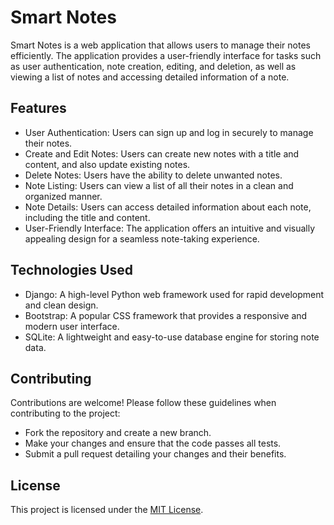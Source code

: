 # Smart Notes

Smart Notes is a web application that allows users to manage their notes efficiently. The application provides a user-friendly interface for tasks such as user authentication, note creation, editing, and deletion, as well as viewing a list of notes and accessing detailed information of a note.

## Features

- User Authentication: Users can sign up and log in securely to manage their notes.
- Create and Edit Notes: Users can create new notes with a title and content, and also update existing notes.
- Delete Notes: Users have the ability to delete unwanted notes.
- Note Listing: Users can view a list of all their notes in a clean and organized manner.
- Note Details: Users can access detailed information about each note, including the title and content.
- User-Friendly Interface: The application offers an intuitive and visually appealing design for a seamless note-taking experience.

## Technologies Used

- Django: A high-level Python web framework used for rapid development and clean design.
- Bootstrap: A popular CSS framework that provides a responsive and modern user interface.
- SQLite: A lightweight and easy-to-use database engine for storing note data.

## Contributing

Contributions are welcome! Please follow these guidelines when contributing to the project:

- Fork the repository and create a new branch.
- Make your changes and ensure that the code passes all tests.
- Submit a pull request detailing your changes and their benefits.

## License

This project is licensed under the [MIT License](LICENSE).

